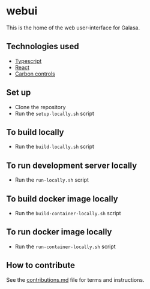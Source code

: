 # webui

This is the home of the web user-interface for Galasa.

## Technologies used
- [Typescript](https://www.typescriptlang.org/)
- [React](https://react.dev/)
- [Carbon controls](https://carbondesignsystem.com/all-about-carbon/what-is-carbon/)


## Set up
- Clone the repository
- Run the `setup-locally.sh` script

## To build locally
- Run the `build-locally.sh` script

## To run development server locally
- Run the `run-locally.sh` script

## To build docker image locally
- Run the `build-container-locally.sh` script

## To run docker image locally
- Run the `run-container-locally.sh` script

## How to contribute
See the [contributions.md](./CONTRIBUTIONS.md) file for terms and instructions.